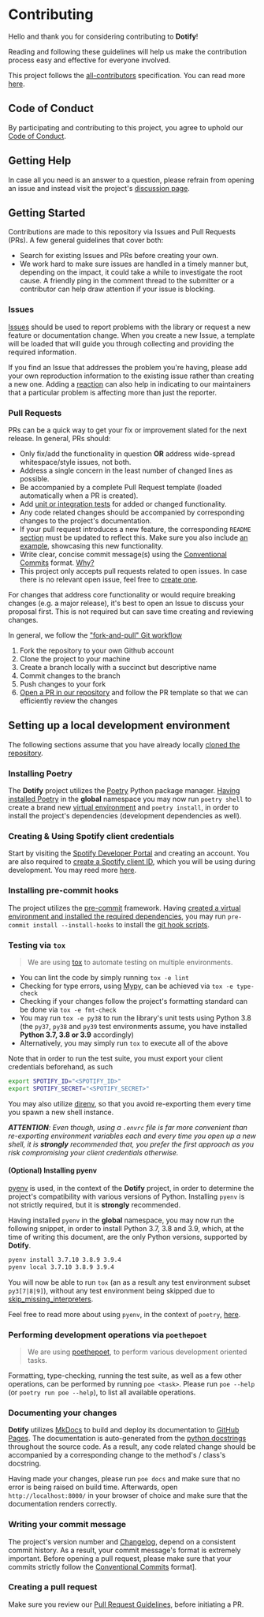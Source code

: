 # Contributing

Hello and thank you for considering contributing to **Dotify**!

Reading and following these guidelines will help us make the contribution process easy and effective for everyone involved.

This project follows the [all-contributors](https://allcontributors.org/) specification. You can read more [here](https://allcontributors.org/docs/en/bot/usage).

## Code of Conduct

By participating and contributing to this project, you agree to uphold our [Code of Conduct](CODE_OF_CONDUCT.md).

## Getting Help

In case all you need is an answer to a question, please refrain from opening an issue and instead visit the project's [discussion page](https://github.com/the-dotify-project/dotify/discussions/categories/q-a).

## Getting Started

Contributions are made to this repository via Issues and Pull Requests (PRs). A few general guidelines that cover both:

- Search for existing Issues and PRs before creating your own.
- We work hard to make sure issues are handled in a timely manner but, depending on the impact, it could take a while to investigate the root cause. A friendly ping in the comment thread to the submitter or a contributor can help draw attention if your issue is blocking.

### Issues

[Issues](https://github.com/the-dotify-project/dotify/issues) should be used to report problems with the library or request a new feature or documentation change. When you create a new Issue, a template will be loaded that will guide you through collecting and providing the required information.

If you find an Issue that addresses the problem you're having, please add your own reproduction information to the existing issue rather than creating a new one. Adding a [reaction](https://github.blog/2016-03-10-add-reactions-to-pull-requests-issues-and-comments/) can also help in indicating to our maintainers that a particular problem is affecting more than just the reporter.

### Pull Requests

PRs can be a quick way to get your fix or improvement slated for the next release. In general, PRs should:

- Only fix/add the functionality in question **OR** address wide-spread whitespace/style issues, not both.
- Address a single concern in the least number of changed lines as possible.
- Be accompanied by a complete Pull Request template (loaded automatically when a PR is created).
- Add [unit or integration tests](https://github.com/the-dotify-project/dotify/tree/master/examples) for added or changed functionality.
- Any code related changes should be accompanied by corresponding changes to the project's documentation.
- If your pull request introduces a new feature, the corresponding `README` [section](https://the-dotify-project.github.io/dotify/latest/#features) must be updated to reflect this. Make sure you also include [an example](https://github.com/the-dotify-project/dotify/tree/master/examples), showcasing this new functionality.
- Write clear, concise commit message(s) using the [Conventional Commits](https://www.conventionalcommits.org/en/v1.0.0/) format. [Why?](#writing-your-commit-message)
- This project only accepts pull requests related to open issues. In case there is no relevant open issue, feel free to [create one](https://github.com/the-dotify-project/dotify/issues/new/choose).

For changes that address core functionality or would require breaking changes (e.g. a major release), it's best to open an Issue to discuss your proposal first. This is not required but can save time creating and reviewing changes.

In general, we follow the ["fork-and-pull" Git workflow](https://github.com/susam/gitpr)

1. Fork the repository to your own Github account
2. Clone the project to your machine
3. Create a branch locally with a succinct but descriptive name
4. Commit changes to the branch
5. Push changes to your fork
6. [Open a PR in our repository](https://github.com/the-dotify-project/dotify/compare) and follow the PR template so that we can efficiently review the changes

## Setting up a local development environment

The following sections assume that you have already locally [cloned the repository](https://docs.github.com/en/github/creating-cloning-and-archiving-repositories/cloning-a-repository).

### Installing Poetry

The **Dotify** project utilizes the [Poetry](https://python-poetry.org/) Python package manager. [Having installed Poetry](https://python-poetry.org/docs/#installation) in the **global** namespace you may now run `poetry shell` to create a brand new [virtual environment](https://docs.python.org/3/tutorial/venv.html) and `poetry install`, in order to install the project's dependencies (development dependencies as well).

### Creating & Using Spotify client credentials

Start by visiting the [Spotify Developer Portal](https://developer.spotify.com/dashboard/login) and creating an account. You are also required to [create a Spotify client ID](https://developer.spotify.com/documentation/general/guides/app-settings/#register-your-app), which you will be using during development. You may reed more [here](https://developer.spotify.com/documentation/web-api/quick-start/).

### Installing pre-commit hooks

The project utilizes the [pre-commit](https://pre-commit.com/) framework. Having [created a virtual environment and installed the required dependencies](#installing-poetry), you may run `pre-commit install --install-hooks` to install the [git hook scripts](https://github.com/the-dotify-project/dotify/blob/master/.pre-commit-config.yaml).

### Testing via `tox`

> We are using [tox](https://tox.readthedocs.io/en/latest/index.html) to automate testing on multiple environments.

- You can lint the code by simply running `tox -e lint`
- Checking for type errors, using [Mypy](https://mypy.readthedocs.io/en/stable/), can be achieved via `tox -e type-check`
- Checking if your changes follow the project's formatting standard can be done via `tox -e fmt-check`
- You may run `tox -e py38` to run the library's unit tests using Python 3.8 (the `py37`, `py38` and `py39` test environments assume, you have installed **Python 3.7, 3.8 or 3.9** accordingly)
- Alternatively, you may simply run `tox` to execute all of the above

Note that in order to run the test suite, you must export your client credentials beforehand, as such

```bash
export SPOTIFY_ID="<SPOTIFY_ID>"
export SPOTIFY_SECRET="<SPOTIFY_SECRET>"
```

You may also utilize [direnv](https://direnv.net/), so that you avoid re-exporting them every time you spawn a new shell instance.

_**ATTENTION**: Even though, using a `.envrc` file is far more convenient than re-exporting  environment variables each and every time you open up a new shell, it is **strongly** recommended that, you prefer the first approach as you risk compromising your client credentials otherwise._

#### (Optional) Installing pyenv

[pyenv](https://github.com/pyenv/pyenv) is used, in the context of the **Dotify** project, in order to determine the project's compatibility with various versions of Python. Installing `pyenv` is not strictly required, but it is **strongly** recommended.

Having installed `pyenv` in the **global** namespace, you may now run the following snippet, in order to install Python 3.7, 3.8 and 3.9, which, at the time of writing this document, are the only Python versions, supported by **Dotify**.

```bash
pyenv install 3.7.10 3.8.9 3.9.4
pyenv local 3.7.10 3.8.9 3.9.4
```

You will now be able to run `tox` (an as a result any test environment subset `py3[7|8|9]`), without any test environment being skipped due to [skip_missing_interpreters](https://tox.readthedocs.io/en/latest/config.html#conf-skip_missing_interpreters).

Feel free to read more about using `pyenv`, in the context of `poetry`, [here](https://blog.jayway.com/2019/12/28/pyenv-poetry-saviours-in-the-python-chaos/).

### Performing development operations via `poethepoet`

> We are using [poethepoet](https://github.com/nat-n/poethepoet), to perform various development oriented tasks.

Formatting, type-checking, running the test suite, as well as a few other operations, can be performed by running `poe <task>`. Please run `poe --help` (or `poetry run poe --help`), to list all available operations.

### Documenting your changes

**Dotify** utilizes [MkDocs](https://www.mkdocs.org/) to build and deploy its documentation to [GitHub Pages](https://pages.github.com/). The documentation is auto-generated from the [python docstrings](https://www.python.org/dev/peps/pep-0257/#id15) throughout the source code. As a result, any code related change should be accompanied by a corresponding change to the method's / class's docstring.

Having made your changes, please run `poe docs` and make sure that no error is being raised on build time. Afterwards, open `http://localhost:8000/` in your browser of choice and make sure that the documentation renders correctly.

### Writing your commit message

The project's version number and [Changelog](https://github.com/the-dotify-project/dotify/blob/master/CHANGELOG.md), depend on a consistent commit history. As a result, your commit message's format is extremely important. Before opening a pull request, please make sure that your commits strictly follow the [Conventional Commits](https://www.conventionalcommits.org/en/v1.0.0/) format].

### Creating a pull request

Make sure you review our [Pull Request Guidelines](#pull-requests), before initiating a PR.
